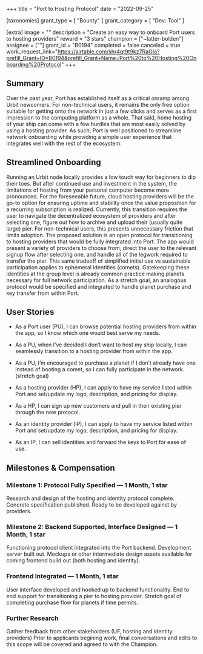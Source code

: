 +++
title = "Port to Hosting Protocol"
date = "2022-09-25"

[taxonomies]
grant_type = [ "Bounty" ]
grant_category = [ "Dev: Tool" ]

[extra]
image = ""
description = "Create an easy way to onboard Port users to hosting providers"
reward = "3 stars"
champion = ["~latter-bolden"]
assignee = [""]
grant_id = "B0194"
completed = false
canceled = true
work_request_link="https://airtable.com/shr4qt9t9kz7RaOIa?prefill_Grant+ID=B0194&prefill_Grant+Name=Port%20to%20Hosting%20Onboarding%20Protocol"
+++

## Summary
Over the past year, Port has established itself as a critical onramp among Urbit newcomers. For non-technical users, it remains the only free option suitable for getting onto the network in just a few clicks and serves as a first impression to the computing platform as a whole. That said, home hosting of your ship can come with a few hurdles that are most easily solved by using a hosting provider. As such, Port is well positioned to streamline network onboarding while providing a simple user experience that integrates well with the rest of the ecosystem.

## Streamlined Onboarding
Running an Urbit node locally provides a low touch way for beginners to dip their toes. But after continued use and investment in the system, the limitations of hosting from your personal computer become more pronounced. For the foreseeable future, cloud hosting providers will be the go-to option for ensuring uptime and stability once the value proposition for a recurring subscription is realized. 
Currently, this transition requires the user to navigate the decentralized ecosystem of providers and after selecting one, figure out how to archive and upload their (usually quite large) pier. For non-technical users, this presents unnecessary friction that limits adoption. 
The proposed solution is an open protocol for transitioning to hosting providers that would be fully integrated into Port. The app would present a variety of providers to choose from, direct the user to the relevant signup flow after selecting one, and handle all of the legwork required to transfer the pier.
This same tradeoff of simplified initial use vs sustainable participation applies to ephemeral identities (comets). Gatekeeping these identities at the group level is already common practice making planets necessary for full network participation. As a stretch goal, an analogous protocol would be specified and integrated to handle planet purchase and key transfer from within Port.

## User Stories

- As a Port user (PU), I can browse potential hosting providers from within the app, so I know which one would best serve my needs.
- As a PU, when I’ve decided I don’t want to host my ship locally, I can seamlessly transition to a hosting provider from within the app.
- As a PU, I’m encouraged to purchase a planet if I don’t already have one instead of booting a comet, so I can fully participate in the network. (stretch goal) 

- As a hosting provider (HP), I can apply to have my service listed within Port and set/update my logo, description, and pricing for display.
- As a HP, I can sign up new customers and pull in their existing pier through the new protocol.

- As an identity provider (IP), I can apply to have my service listed within Port and set/update my logo, description, and pricing for display.
- As an IP, I can sell identities and forward the keys to Port for ease of use.

## Milestones & Compensation

### Milestone 1: Protocol Fully Specified — 1 Month, 1 star
Research and design of the hosting and identity protocol complete. Concrete specification published. Ready to be developed against by providers.

### Milestone 2: Backend Supported, Interface Designed — 1 Month, 1 star
Functioning protocol client integrated into the Port backend. Development server built out. Mockups or other intermediate design assets available for coming frontend build out (both hosting and identity).

### Frontend Integrated — 1 Month, 1 star
User interface developed and hooked up to backend functionality. End to end support for transitioning a pier to hosting provider. Stretch goal of completing purchase flow for planets if time permits.

### Further Research
Gather feedback from other stakeholders (UF, hosting and identity providers)
Prior to applicants begining work, final conversations and edits to this scope will be covered and agreed to with the Champion.

